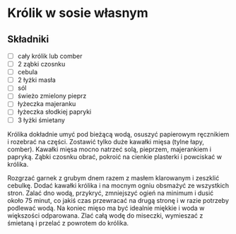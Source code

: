 # Królik w sosie własnym

## Składniki

* [ ] cały królik lub comber
* [ ] 2 ząbki czosnku
* [ ] cebula
* [ ] 2 łyżki masła
* [ ] sól
* [ ] świeżo zmielony pieprz
* [ ] łyżeczka majeranku
* [ ] łyżeczka słodkiej papryki
* [ ] 3 łyżki śmietany

Królika dokładnie umyć pod bieżącą wodą, osuszyć papierowym ręcznikiem i rozebrać na części. Zostawić tylko duże kawałki mięsa (tylne łapy, comber). Kawałki mięsa mocno natrzeć solą, pieprzem, majerankiem i papryką. Ząbki czosnku obrać, pokroić na cienkie plasterki i powciskać w królika.

Rozgrzać garnek z grubym dnem razem z masłem klarowanym i zeszklić cebulkę. Dodać kawałki królika i na mocnym ogniu obsmażyć ze wszystkich stron. Zalać dno wodą, przykryć, zmniejszyć ogień na minimum i dusić około 75 minut, co jakiś czas przewracać na drugą stronę i w razie potrzeby podlewać wodą. Na koniec mięso ma być idealnie miękkie i woda w większości odparowana. Zlać całą wodę do miseczki, wymieszać z śmietaną i przelać z powrotem do królika.

